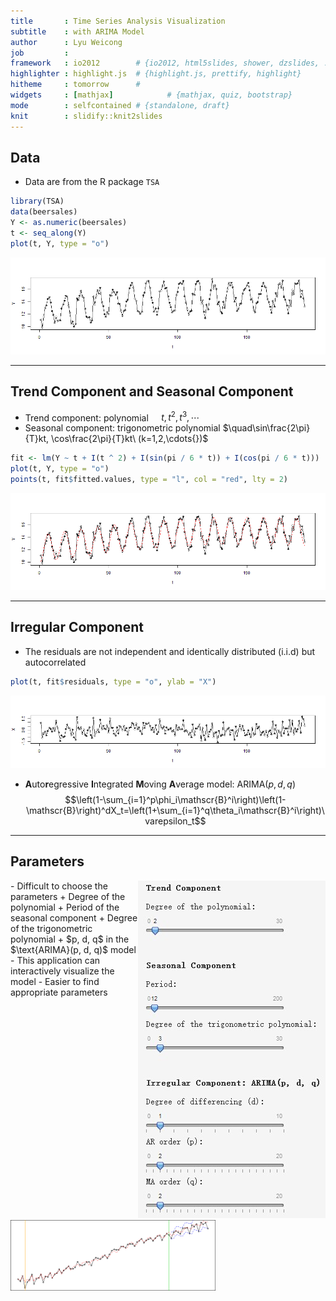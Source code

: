```yaml
---
title       : Time Series Analysis Visualization
subtitle    : with ARIMA Model
author      : Lyu Weicong
job         : 
framework   : io2012        # {io2012, html5slides, shower, dzslides, ...}
highlighter : highlight.js  # {highlight.js, prettify, highlight}
hitheme     : tomorrow      # 
widgets     : [mathjax]            # {mathjax, quiz, bootstrap}
mode        : selfcontained # {standalone, draft}
knit        : slidify::knit2slides
---
```


<style>
strong {
  font-weight: bold;
}
</style>

## Data
- Data are from the R package `TSA`

```r
library(TSA)
data(beersales)
Y <- as.numeric(beersales)
t <- seq_along(Y)
plot(t, Y, type = "o")
```

![plot of chunk unnamed-chunk-1](assets/fig/unnamed-chunk-1.png) 

---

## Trend Component and Seasonal Component
- Trend component: polynomial $\quad t, t^2, t^3, \cdots{}$
- Seasonal component: trigonometric polynomial $\quad\sin\frac{2\pi}{T}kt, \cos\frac{2\pi}{T}kt\ (k=1,2,\cdots{})$

```r
fit <- lm(Y ~ t + I(t ^ 2) + I(sin(pi / 6 * t)) + I(cos(pi / 6 * t)))
plot(t, Y, type = "o")
points(t, fit$fitted.values, type = "l", col = "red", lty = 2)
```

![plot of chunk unnamed-chunk-2](assets/fig/unnamed-chunk-2.png) 

---

## Irregular Component
- The residuals are not independent and identically distributed (i.i.d) but autocorrelated

```r
plot(t, fit$residuals, type = "o", ylab = "X")
```

![plot of chunk unnamed-chunk-3](assets/fig/unnamed-chunk-3.png) 
- **A**uto**r**egressive **I**ntegrated **M**oving **A**verage model: $\text{ARIMA}(p, d, q)$
$$\left(1-\sum_{i=1}^p\phi_i\mathscr{B}^i\right)\left(1-\mathscr{B}\right)^dX_t=\left(1+\sum_{i=1}^q\theta_i\mathscr{B}^i\right)\varepsilon_t$$

---

## Parameters
<div style = "float:right"><img src = "assets/img/parameter.jpg"></img></div>
- Difficult to choose the parameters
 + Degree of the polynomial
 + Period of the seasonal component
 + Degree of the trigonometric polynomial
 + $p, d, q$ in the $\text{ARIMA}(p, d, q)$ model
- This application can interactively visualize the model
- Easier to find appropriate parameters

<img src = "assets/img/example.png" style = "width:65%"></img>
